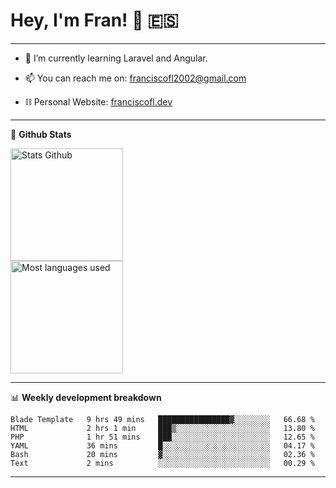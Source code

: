 # Hey, I'm Fran! 👋 :es:

-------

- 🌱 I’m currently learning Laravel and Angular.

- 📫 You can reach me on: franciscofl2002@gmail.com

- ⛓  Personal Website: [franciscofl.dev](https://www.franciscofl.dev/)

-------

📝 **Github Stats**


<div align="left">
  <img height="180em" src="https://github-readme-stats.vercel.app/api?username=franciscofl12&count_private=true&show_icons=true&theme=dracula&bg_color=-45deg,282A36,3D3344" alt="Stats Github"/>
  <br>
  <img height="180em" src="https://github-readme-stats.vercel.app/api/top-langs/?username=franciscofl12&count_private&theme=dracula&bg_color=-45deg,282A36,3D3344&layout=compact&langs_count=6" alt="Most languages used"/>
</div>

-------

📊 **Weekly development breakdown**


<!--START_SECTION:waka-->

```text
Blade Template   9 hrs 49 mins   ████████████████▓░░░░░░░░   66.68 %
HTML             2 hrs 1 min     ███▒░░░░░░░░░░░░░░░░░░░░░   13.80 %
PHP              1 hr 51 mins    ███░░░░░░░░░░░░░░░░░░░░░░   12.65 %
YAML             36 mins         █░░░░░░░░░░░░░░░░░░░░░░░░   04.17 %
Bash             20 mins         ▓░░░░░░░░░░░░░░░░░░░░░░░░   02.36 %
Text             2 mins          ░░░░░░░░░░░░░░░░░░░░░░░░░   00.29 %
```

<!--END_SECTION:waka-->

-------

